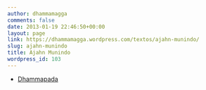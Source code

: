```yaml
---
author: dhammamagga
comments: false
date: 2013-01-19 22:46:50+00:00
layout: page
link: https://dhammamagga.wordpress.com/textos/ajahn-munindo/
slug: ajahn-munindo
title: Ajahn Munindo
wordpress_id: 103
---
```



	
  * [Dhammapada](http://dhammamagga.wordpress.com/textos/ajahn-munindo/dhammapada/)


